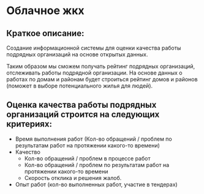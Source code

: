 # Облачное жкх
## Краткое описание:

Создание информационной системы для оценки качества работы подрядных организаций на основе открытых данных.

Таким образом мы сможем получать рейтинг подрядных организаций, отслеживать работы подрядной организации.
На основе данных о работах по домам и районам будет строиться рейтинг домов и районов (поможет в выборе потенциального жилья для людей).

## Оценка качества работы подрядных организаций строится на следующих критериях:
* Время выполнения работ (Кол-во обращений / проблем по результатам работ на протяжении какого-то времени)
* Качество
    * Кол-во обращений / проблем в процессе работ
    * Кол-во обращений / проблем по результатам работ на протяжении какого-то времени
    * Скорость отклика и решения жалоб.
* Опыт работ (кол-во выполненных работ, участие в тендерах)
